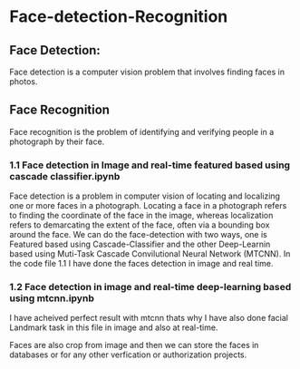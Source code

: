 # Face-detection-Recognition

## Face Detection:
Face detection is a computer vision problem that involves finding faces in photos.
## Face Recognition
Face recognition is the problem of identifying and verifying people in a photograph by their face.

### 1.1 Face detection in Image and real-time featured based using cascade classifier.ipynb
Face detection is a problem in computer vision of locating and localizing one or more faces in a photograph.
Locating a face in a photograph refers to finding the coordinate of the face in the image, whereas localization refers to demarcating the extent of the face, often via a bounding box around the face.
We can do the face-detection with two ways, one is Featured based using Cascade-Classifier and the other Deep-Learnin based using Muti-Task Cascade Convilutional Neural Network (MTCNN).
In the code file 1.1 I have done the faces detection in image and real time.

### 1.2 Face detection in image and real-time deep-learning based using mtcnn.ipynb
I have acheived perfect result with mtcnn thats why I have also done facial Landmark task in this file in image and also at real-time.

Faces are also crop from image and then we can store the faces in databases or for any other verfication or authorization projects.
